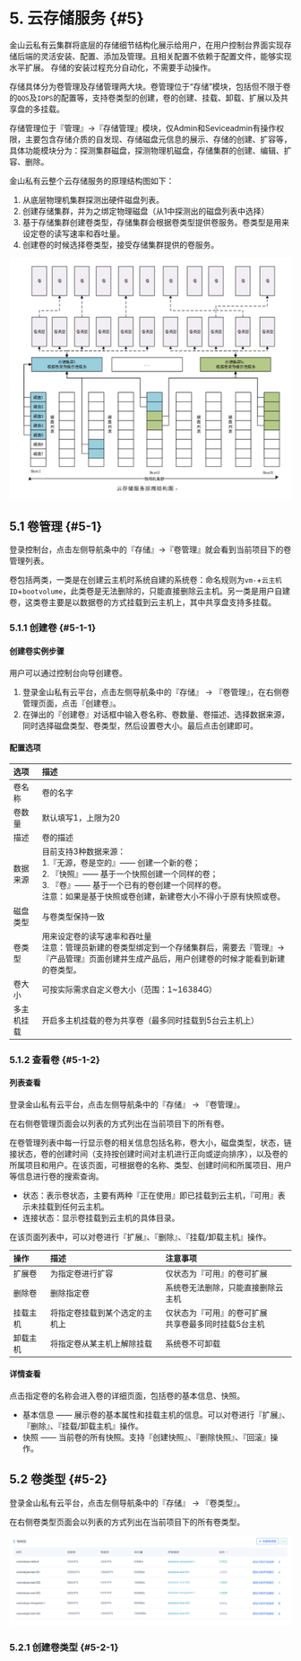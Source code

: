# 5. 云存储服务 {#5}

金山云私有云集群将底层的存储细节结构化展示给用户，在用户控制台界面实现存储后端的灵活安装、配置、添加及管理。且相关配置不依赖于配置文件，能够实现水平扩展。 存储的安装过程充分自动化，不需要手动操作。

存储具体分为卷管理及存储管理两大块。卷管理位于“存储”模块，包括但不限于卷的`QOS`及`IOPS`的配置等，支持卷类型的创建，卷的创建、挂载、卸载、扩展以及共享盘的多挂载。

存储管理位于『管理』->『存储管理』模块，仅Admin和Seviceadmin有操作权限，主要包含存储介质的自发现、存储磁盘元信息的展示、存储的创建、扩容等，具体功能模块分为：探测集群磁盘，探测物理机磁盘，存储集群的创建、编辑、扩容、删除。

金山私有云整个云存储服务的原理结构图如下：

1. 从底层物理机集群探测出硬件磁盘列表。
2. 创建存储集群，并为之绑定物理磁盘（从1中探测出的磁盘列表中选择）
3. 基于存储集群创建卷类型，存储集群会根据卷类型提供卷服务。卷类型是用来设定卷的读写速率和吞吐量。
4. 创建卷的时候选择卷类型，接受存储集群提供的卷服务。

![](/assets/存储服务原理结构图.png)

## 5.1 卷管理 {#5-1}

登录控制台，点击左侧导航条中的『存储』->『卷管理』就会看到当前项目下的卷管理列表。

卷包括两类，一类是在创建云主机时系统自建的系统卷：命名规则为`vm-`+`云主机	ID`+`bootvolume`，此类卷是无法删除的，只能直接删除云主机。另一类是用户自建卷，这类卷主要是以数据卷的方式挂载到云主机上，其中共享盘支持多挂载。

### 5.1.1 创建卷 {#5-1-1}

#### 创建卷实例步骤

用户可以通过控制台向导创建卷。

1. 登录金山私有云平台，点击左侧导航条中的『存储』 -> 『卷管理』，在右侧卷管理页面，点击『创建卷』。
2. 在弹出的『创建卷』对话框中输入卷名称、卷数量、卷描述、选择数据来源，同时选择磁盘类型、卷类型，然后设置卷大小。最后点击创建即可。

#### 配置选项

| 选项 | 描述 |
| :--- | :--- |
| 卷名称 | 卷的名字 |
| 卷数量 | 默认填写1，上限为20 |
| 描述 | 卷的描述 |
| 数据来源 | 目前支持3种数据来源：<br/>1.『无源，卷是空的』—— 创建一个新的卷；<br/>2. 『快照』—— 基于一个快照创建一个同样的卷；<br/>3. 『卷』—— 基于一个已有的卷创建一个同样的卷。<br/>注意：如果是基于快照或卷创建，新建卷大小不得小于原有快照或卷。 |
| 磁盘类型 | 与卷类型保持一致 |
| 卷类型 | 用来设定卷的读写速率和吞吐量<br/>注意：管理员新建的卷类型绑定到一个存储集群后，需要去『管理』->『产品管理』页面创建并生成产品后，用户创建卷的时候才能看到新建的卷类型。|
| 卷大小 | 可按实际需求自定义卷大小（范围：1~16384G） |
| 多主机挂载 | 开启多主机挂载的卷为共享卷（最多同时挂载到5台云主机上） |

### 5.1.2 查看卷 {#5-1-2}

#### 列表查看

登录金山私有云平台，点击左侧导航条中的『存储』 -> 『卷管理』。

在右侧卷管理页面会以列表的方式列出在当前项目下的所有卷。

在卷管理列表中每一行显示卷的相关信息包括名称，卷大小，磁盘类型，状态，链接状态，卷的创建时间（支持按创建时间对主机进行正向或逆向排序），以及卷的所属项目和用户。在该页面，可根据卷的名称、类型、创建时间和所属项目、用户等信息进行卷的搜索查询。

- 状态：表示卷状态，主要有两种『正在使用』即已挂载到云主机，『可用』表示未挂载到任何云主机。
- 连接状态：显示卷挂载到云主机的具体目录。

在该页面列表中，可以对卷进行『扩展』、『删除』、『挂载/卸载主机』操作。

| 操作 | 描述 | 注意事项 |
| :--- | :--- | :--- |
| 扩展卷 | 为指定卷进行扩容 | 仅状态为『可用』的卷可扩展 |
| 删除卷 | 删除指定卷 | 系统卷无法删除，只能直接删除云主机 |
| 挂载主机 | 将指定卷挂载到某个选定的主机上 | 仅状态为『可用』的卷可扩展<br/>共享卷最多同时挂载5台主机 |
| 卸载主机 | 将指定卷从某主机上解除挂载 | 系统卷不可卸载 |

#### 详情查看

点击指定卷的名称会进入卷的详细页面，包括卷的基本信息、快照。

- 基本信息 —— 展示卷的基本属性和挂载主机的信息。可以对卷进行『扩展』、『删除』、『挂载/卸载主机』操作。
- 快照 —— 当前卷的所有快照。支持『创建快照』、『删除快照』、『回滚』操作。

## 5.2 卷类型 {#5-2}

登录金山私有云平台，点击左侧导航条中的『存储』 -> 『卷类型』。

在右侧卷类型页面会以列表的方式列出在当前项目下的所有卷类型。

![](/assets/卷类型.png)

### 5.2.1 创建卷类型 {#5-2-1}























